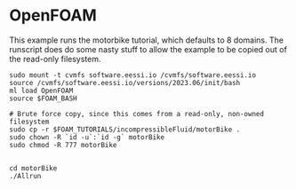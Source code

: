 # OpenFOAM

This example runs the motorbike tutorial, which defaults to 8 domains.
The runscript does do some nasty stuff to allow the example to be copied out of the read-only filesystem.


```
sudo mount -t cvmfs software.eessi.io /cvmfs/software.eessi.io
source /cvmfs/software.eessi.io/versions/2023.06/init/bash
ml load OpenFOAM
source $FOAM_BASH

# Brute force copy, since this comes from a read-only, non-owned filesystem 
sudo cp -r $FOAM_TUTORIALS/incompressibleFluid/motorBike .
sudo chown -R `id -u`:`id -g` motorBike
sudo chmod -R 777 motorBike


cd motorBike
./Allrun
```
